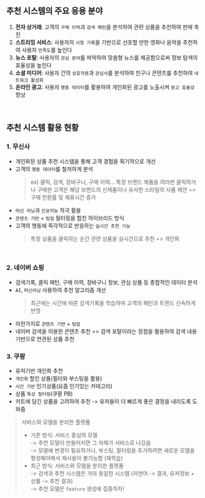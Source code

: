## 추천 시스템의 주요 응용 분야

1. **전자 상거래**: 고객의 `구매 이력`과 `검색 패턴`을 분석하여 관련 상품을 추천하여 판매 촉진
2. **스트리밍 서비스**: 사용자의 `시청 기록`을 기반으로 선호할 만한 영화나 음악을 추천하여 사용자 `만족도`를 높인다
3. **뉴스 포탈**: 사용자의 `관심 분야`를 파악하여 맞춤형 뉴스를 제공함으로써 정보 탐색의 효율성을 높인다
4. **소셜 미디어**: 사용자 간의 `상호작용`과 `관심사`를 분석하여 친구나 콘텐츠를 추천하여 `네트워크 활성화`
5. **온라인 광고**: 사용자 `행동 데이터`를 활용하여 개인화된 광고를 노출시켜 `광고 효율성` 향상

<br>

## 추천 시스템 활용 현황

### 1. 무신사

- 개인화된 상품 추천 시스템을 통해 고객 경험을 획기적으로 개선
- 고객의 `행동 데이터`를 철저하게 분석
  > ex) 클릭, 검색, 장바구니, 구매 이력...
  > 특정 브랜드 제품을 여러번 클릭하거나 구매한 고객은 해당 브랜드의 신제품이나 유사한 스타일의 사품 제안
  > => 구매 전환률 및 체류시간 증가
- `머신 러닝`과 `인공지능` 적극 활용
- `콘텐츠 기반` + `팀업` 필터링을 합친 하이브리드 방식
- 고객의 행동에 즉각적으로 반응하는 `실시간 추천 기능`
  > 특정 상품을 클릭하는 순간 관련 상품을 실시간으로 추천 => 개인화

<br>

### 2. 네이버 쇼핑

- 검색기록, 클릭 패턴, 구매 이력, 장바구니 정보, 관심 상품 등 종합적인 데이터 분석
- `AI`, `머신러닝` 사용하여 추천 알고리즘 개선
  > 최근에는 시간에 따른 검색기록을 학습하여 고객의 패턴과 트렌드 신속하게 반영
- 마찬가지로 `콘텐츠 기반` + `팀업`
- 네이버 검색을 이용한 콘텐츠 추천 => 검색 포탈이라는 장점을 활용하여 검색 내용 기반으로 연관된 상품 추천

### 3. 쿠팡

- 유저기반 개인화 추천
- `개인화` 할인 상품(필터와 부스팅을 활용)
- `시간 기반` 인기상품(요즘 인기있는 카테고리)
- 상품 `특성 필터링`(쿠팡 PB)
- 카트에 담긴 상품을 고려하여 추천 -> 유저들이 더 빠르게 좋은 결정을 내리도록 도와줌

> 서비스와 모델을 분리한 플랫폼
>
> - 기존 방식: 서비스 중심의 모델 <br> -> 추천 모델이 만들어지면 그 자체가 서비스로 나갔음 <br> -> 모델에 변경이 필요하거나, 부스팅, 필터링을 추가하려면 새로운 모델을 형성해야해서 재사용이 불가능함 (재학습)
> - 최근 방식: 서비스와 모델을 분리한 플랫폼 <br> -> 검색과 추천 시스템은 거의 동일한 시스템 (자연어 -> 결과, 유저정보 + 상품 -> 추천 결과) <br> -> 추천 모델은 `feature` 생성에 집중하자! <br>

